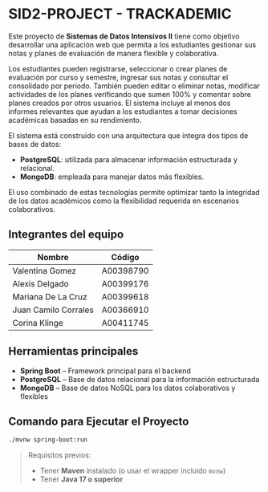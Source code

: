 # **SID2-PROJECT - TRACKADEMIC**

Este proyecto de **Sistemas de Datos Intensivos II** tiene como objetivo desarrollar una aplicación web que permita a los estudiantes gestionar sus notas y planes de evaluación de manera flexible y colaborativa.

Los estudiantes pueden registrarse, seleccionar o crear planes de evaluación por curso y semestre, ingresar sus notas y consultar el consolidado por periodo. También pueden editar o eliminar notas, modificar actividades de los planes verificando que sumen 100% y comentar sobre planes creados por otros usuarios. El sistema incluye al menos dos informes relevantes que ayudan a los estudiantes a tomar decisiones académicas basadas en su rendimiento.


El sistema está construido con una arquitectura que integra dos tipos de bases de datos:

- **PostgreSQL**: utilizada para almacenar información estructurada y relacional.
- **MongoDB**: empleada para manejar datos más flexibles.

El uso combinado de estas tecnologías permite optimizar tanto la integridad de los datos académicos como la flexibilidad requerida en escenarios colaborativos.


## **Integrantes del equipo**

| Nombre                    | Código      |
|---------------------------|-------------|
| Valentina Gomez           |  A00398790  |
| Alexis Delgado            |  A00399176  |
| Mariana De La Cruz        |  A00399618  |
| Juan Camilo Corrales      |  A00366910  |
| Corina Klinge             |  A00411745  |


## **Herramientas principales**

* **Spring Boot** – Framework principal para el backend
* **PostgreSQL** – Base de datos relacional para la información estructurada
* **MongoDB** – Base de datos NoSQL para los datos colaborativos y flexibles


## **Comando para Ejecutar el Proyecto**

```bash
./mvnw spring-boot:run
```

> Requisitos previos:
>
> * Tener **Maven** instalado (o usar el wrapper incluido `mvnw`)
> * Tener **Java 17 o superior**


